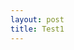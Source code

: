 ```yaml
---
layout: post
title: Test1
---
```


<script src="//code.jquery.com/jquery.js"></script>

<canvas id="canvas"></canvas>

<style>
    
svg {
  font: 10px sans-serif;
  shape-rendering: crispEdges;
}

rect {
  fill: #ddd;
}

.axis path,
.axis line {
  fill: none;
  stroke: #fff;
}
</style>

<script src="//d3js.org/d3.v3.min.js"></script>
<script>

var margin = {top: 20, right: 20, bottom: 30, left: 40},
    width = 960 - margin.left - margin.right,
    height = 500 - margin.top - margin.bottom;

var x = d3.scale.linear()
    .domain([-width / 2, width / 2])
    .range([0, width]);

var y = d3.scale.linear()
    .domain([-height / 2, height / 2])
    .range([height, 0]);

var xAxis = d3.svg.axis()
    .scale(x)
    .orient("bottom")
    .tickSize(-height);

var yAxis = d3.svg.axis()
    .scale(y)
    .orient("left")
    .ticks(5)
    .tickSize(-width);

var zoom = d3.behavior.zoom()
    .x(x)
    .y(y)
    .scaleExtent([1, 10])
    .on("zoom", zoomed);

var svg = d3.select("canvas").append("svg")
    .attr("width", width + margin.left + margin.right)
    .attr("height", height + margin.top + margin.bottom)
  .append("g")
    .attr("transform", "translate(" + margin.left + "," + margin.top + ")")
    .call(zoom);

svg.append("rect")
    .attr("width", width)
    .attr("height", height);

svg.append("g")
    .attr("class", "x axis")
    .attr("transform", "translate(0," + height + ")")
    .call(xAxis);

svg.append("g")
    .attr("class", "y axis")
    .call(yAxis);

d3.select("button").on("click", reset);

function zoomed() {
  svg.select(".x.axis").call(xAxis);
  svg.select(".y.axis").call(yAxis);
}

function reset() {
  svg.call(zoom
      .x(x.domain([-width / 2, width / 2]))
      .y(y.domain([-height / 2, height / 2]))
      .event);
}
</script>

